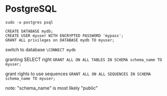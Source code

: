 
# PostgreSQL

```
sudo -u postgres psql

CREATE DATABASE mydb;
CREATE USER myuser WITH ENCRYPTED PASSWORD 'mypass';
GRANT ALL privileges on DATABASE mydb TO myuser;
```

switch to database `\CONNECT mydb`

granting SELECT right
`GRANT ALL ON ALL TABLES IN SCHEMA schema_name TO myuser;`


grant rights to use sequences
`GRANT ALL ON ALL SEQUENCES IN SCHEMA schema_name TO myuser;`

note: "schema_name" is most likely "public"


